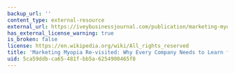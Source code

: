 ```yaml
---
backup_url: ''
content_type: external-resource
external_url: https://iveybusinessjournal.com/publication/marketing-myopia-re-visited-why-every-company-needs-to-learn-from-the-world/
has_external_license_warning: true
is_broken: false
license: https://en.wikipedia.org/wiki/All_rights_reserved
title: 'Marketing Myopia Re-visited: Why Every Company Needs to Learn from the World'
uid: 5ca59ddb-ca65-481f-bb5a-6254900465f8
---
```

